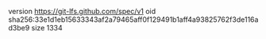 version https://git-lfs.github.com/spec/v1
oid sha256:33e1d1eb15633343af2a79465aff0f129491b1aff4a93825762f3de116ad3be9
size 1334
